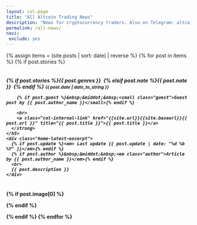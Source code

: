 ```yaml
---
layout: col-page
title: "All Altcoin Trading News"
description: "News for cryptocurrency traders. Also on Telegram: altcointrading_net."
permalink: /all-news/
navi:
 exclude: yes
---
```



{% assign items = (site.posts | sort: date) | reverse %}
{% for post in items  %}
{% if post.stories %}

<div class="row home-latest"  id="gtm-allnews">
  <div class="seven columns">
    <h5 class="post">
      <strong>
        {% if post.stories %}<span class="tag">{{ post.genres }}</span>&nbsp;
        {% elsif post.note %}<span class="tag custom-note">{{ post.note }}</span>&nbsp;
        {% endif %}
        <small>{{ post.date | date_to_string }}</small>

        {% if post.guest %}&nbsp;&middot;&nbsp;<small class="guest">Guest post by {{ post.author_name }}</small>{% endif %}

        <br>
        <a class="col-internal-link" href="{{site.url}}{{site.baseurl}}{{ post.url }}" title="{{ post.title }}">{{ post.title }}</a>
      </strong>
    </h5>
    <div class="home-latest-excerpt">
      {% if post.update %}<em> Last update {{ post.update | date: "%d %b %Y" }}</em>{% endif %}
      {% if post.author %}&nbsp;&middot;&nbsp;<em class="author">Article by {{ post.author_name }}</em>{% endif %}
      <br>
      {{ post.description }}
    </div>
  </div>
  {% if post.image[0] %}
  <div class="five columns">
    <a class="col-internal-link" target="_blank" href="{{site.url}}{{site.baseurl}}{{ post.url }}" title="{{ post.title }}">
      <figure class="thumb">
        <amp-img itemprop="image" src="{{ post.image[0] }}" alt="Altcoin Trading Blog"
        layout="responsive"
        data-original-width="720px" data-original-height="360px"
        width="150px" height="80px">
        </amp-img>
      </figure>
    </a>
  </div>
  {% endif %}
</div>


{% endif %}
{% endfor %}
